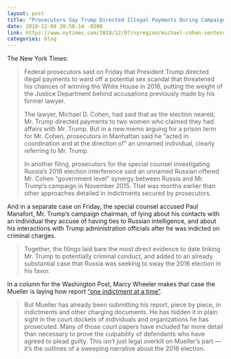 ```yaml
---
layout: post
title: "Prosecutors Say Trump Directed Illegal Payments During Campaign"
date: 2018-12-08 20:58:14 -0500
link: https://www.nytimes.com/2018/12/07/nyregion/michael-cohen-sentence.html?utm_source=newsletter&utm_medium=email&utm_campaign=newsletter_axiosam&stream=top
categories: blog
---
```

The New York Times:

>Federal prosecutors said on Friday that President Trump directed illegal payments to ward off a potential sex scandal that threatened his chances of winning the White House in 2016, putting the weight of the Justice Department behind accusations previously made by his former lawyer.
>
>The lawyer, Michael D. Cohen, had said that as the election neared, Mr. Trump directed payments to two women who claimed they had affairs with Mr. Trump. But in a new memo arguing for a prison term for Mr. Cohen, prosecutors in Manhattan said he “acted in coordination and at the direction of” an unnamed individual, clearly referring to Mr. Trump.
>
>In another filing, prosecutors for the special counsel investigating Russia’s 2016 election interference said an unnamed Russian offered Mr. Cohen “government level” synergy between Russia and Mr. Trump’s campaign in November 2015. That was months earlier than other approaches detailed in indictments secured by prosecutors.
>
And in a separate case on Friday, the special counsel accused Paul Manafort, Mr. Trump’s campaign chairman, of lying about his contacts with an individual they accuse of having ties to Russian intelligence, and about his interactions with Trump administration officials after he was indicted on criminal charges.
>
>Together, the filings laid bare the most direct evidence to date linking Mr. Trump to potentially criminal conduct, and added to an already substantial case that Russia was seeking to sway the 2016 election in his favor.

In a column for the Washington Post, Marcy Wheeler makes that case the Mueller is laying how report [“one indictment at a time”](https://www.washingtonpost.com/outlook/2018/12/07/mueller-has-already-issued-most-his-report-one-indictment-time/).

>But Mueller has already been submitting his report, piece by piece, in indictments and other charging documents. He has hidden it in plain sight in the court dockets of individuals and organizations he has prosecuted. Many of those court papers have included far more detail than necessary to prove the culpability of defendants who have agreed to plead guilty. This isn’t just legal overkill on Mueller’s part — it’s the outlines of a sweeping narrative about the 2016 election.
